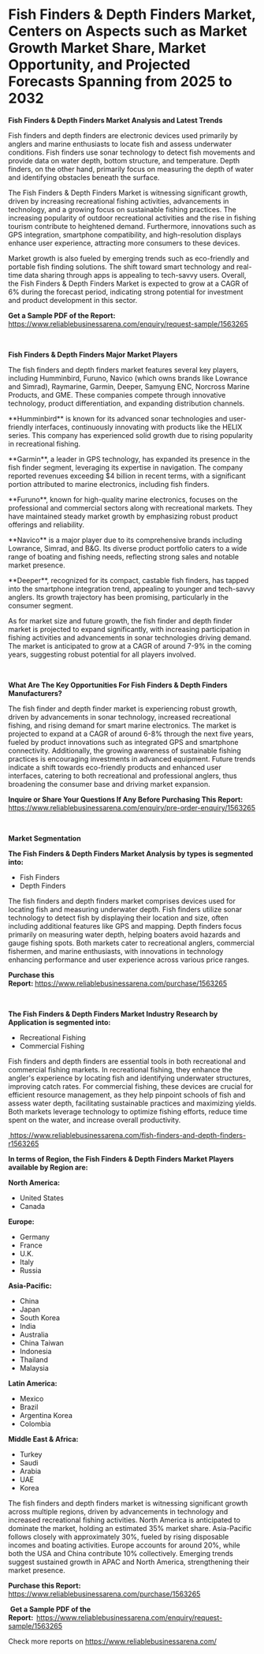 <p><h1>Fish Finders & Depth Finders Market, Centers on Aspects such as Market Growth Market Share, Market Opportunity, and Projected Forecasts Spanning from 2025 to 2032</h1></p><p><strong>Fish Finders & Depth Finders Market Analysis and Latest Trends</strong></p>
<p><p>Fish finders and depth finders are electronic devices used primarily by anglers and marine enthusiasts to locate fish and assess underwater conditions. Fish finders use sonar technology to detect fish movements and provide data on water depth, bottom structure, and temperature. Depth finders, on the other hand, primarily focus on measuring the depth of water and identifying obstacles beneath the surface.</p><p>The Fish Finders & Depth Finders Market is witnessing significant growth, driven by increasing recreational fishing activities, advancements in technology, and a growing focus on sustainable fishing practices. The increasing popularity of outdoor recreational activities and the rise in fishing tourism contribute to heightened demand. Furthermore, innovations such as GPS integration, smartphone compatibility, and high-resolution displays enhance user experience, attracting more consumers to these devices.</p><p>Market growth is also fueled by emerging trends such as eco-friendly and portable fish finding solutions. The shift toward smart technology and real-time data sharing through apps is appealing to tech-savvy users. Overall, the Fish Finders & Depth Finders Market is expected to grow at a CAGR of 6% during the forecast period, indicating strong potential for investment and product development in this sector.</p></p>
<p><strong>Get a Sample PDF of the Report:&nbsp;</strong> <a href="https://www.reliablebusinessarena.com/enquiry/request-sample/1563265?utm_campaign=2733&utm_medium=2&utm_source=Github&utm_content=ia&utm_term=11042025&utm_id=fish-finders-depth-finders">https://www.reliablebusinessarena.com/enquiry/request-sample/1563265</a></p>
<p>&nbsp;</p>
<p><strong>Fish Finders & Depth Finders Major Market Players</strong></p>
<p><p>The fish finders and depth finders market features several key players, including Humminbird, Furuno, Navico (which owns brands like Lowrance and Simrad), Raymarine, Garmin, Deeper, Samyung ENC, Norcross Marine Products, and GME. These companies compete through innovative technology, product differentiation, and expanding distribution channels.</p><p>**Humminbird** is known for its advanced sonar technologies and user-friendly interfaces, continuously innovating with products like the HELIX series. This company has experienced solid growth due to rising popularity in recreational fishing.</p><p>**Garmin**, a leader in GPS technology, has expanded its presence in the fish finder segment, leveraging its expertise in navigation. The company reported revenues exceeding $4 billion in recent terms, with a significant portion attributed to marine electronics, including fish finders.</p><p>**Furuno**, known for high-quality marine electronics, focuses on the professional and commercial sectors along with recreational markets. They have maintained steady market growth by emphasizing robust product offerings and reliability. </p><p>**Navico** is a major player due to its comprehensive brands including Lowrance, Simrad, and B&G. Its diverse product portfolio caters to a wide range of boating and fishing needs, reflecting strong sales and notable market presence.</p><p>**Deeper**, recognized for its compact, castable fish finders, has tapped into the smartphone integration trend, appealing to younger and tech-savvy anglers. Its growth trajectory has been promising, particularly in the consumer segment.</p><p>As for market size and future growth, the fish finder and depth finder market is projected to expand significantly, with increasing participation in fishing activities and advancements in sonar technologies driving demand. The market is anticipated to grow at a CAGR of around 7-9% in the coming years, suggesting robust potential for all players involved.</p></p>
<p>&nbsp;</p>
<p><strong>What Are The Key Opportunities For Fish Finders & Depth Finders Manufacturers?</strong></p>
<p><p>The fish finder and depth finder market is experiencing robust growth, driven by advancements in sonar technology, increased recreational fishing, and rising demand for smart marine electronics. The market is projected to expand at a CAGR of around 6-8% through the next five years, fueled by product innovations such as integrated GPS and smartphone connectivity. Additionally, the growing awareness of sustainable fishing practices is encouraging investments in advanced equipment. Future trends indicate a shift towards eco-friendly products and enhanced user interfaces, catering to both recreational and professional anglers, thus broadening the consumer base and driving market expansion.</p></p>
<p><strong>Inquire or Share Your Questions If Any Before Purchasing This Report:</strong> <a href="https://www.reliablebusinessarena.com/enquiry/pre-order-enquiry/1563265?utm_campaign=2733&utm_medium=2&utm_source=Github&utm_content=ia&utm_term=11042025&utm_id=fish-finders-depth-finders">https://www.reliablebusinessarena.com/enquiry/pre-order-enquiry/1563265</a></p>
<p>&nbsp;</p>
<p><strong>Market Segmentation</strong></p>
<p><strong>The Fish Finders & Depth Finders Market Analysis by types is segmented into:</strong></p>
<p><ul><li>Fish Finders</li><li>Depth Finders</li></ul></p>
<p><p>The fish finders and depth finders market comprises devices used for locating fish and measuring underwater depth. Fish finders utilize sonar technology to detect fish by displaying their location and size, often including additional features like GPS and mapping. Depth finders focus primarily on measuring water depth, helping boaters avoid hazards and gauge fishing spots. Both markets cater to recreational anglers, commercial fishermen, and marine enthusiasts, with innovations in technology enhancing performance and user experience across various price ranges.</p></p>
<p><strong>Purchase this Report:&nbsp;</strong><a href="https://www.reliablebusinessarena.com/purchase/1563265?utm_campaign=2733&utm_medium=2&utm_source=Github&utm_content=ia&utm_term=11042025&utm_id=fish-finders-depth-finders">https://www.reliablebusinessarena.com/purchase/1563265</a></p>
<p>&nbsp;</p>
<p><strong>The Fish Finders & Depth Finders Market Industry Research by Application is segmented into:</strong></p>
<p><ul><li>Recreational Fishing</li><li>Commercial Fishing</li></ul></p>
<p><p>Fish finders and depth finders are essential tools in both recreational and commercial fishing markets. In recreational fishing, they enhance the angler's experience by locating fish and identifying underwater structures, improving catch rates. For commercial fishing, these devices are crucial for efficient resource management, as they help pinpoint schools of fish and assess water depth, facilitating sustainable practices and maximizing yields. Both markets leverage technology to optimize fishing efforts, reduce time spent on the water, and increase overall productivity.</p></p>
<p><a href="https://www.reliablebusinessarena.com/fish-finders-and-depth-finders-r1563265?utm_campaign=2733&utm_medium=2&utm_source=Github&utm_content=ia&utm_term=11042025&utm_id=fish-finders-depth-finders">&nbsp;https://www.reliablebusinessarena.com/fish-finders-and-depth-finders-r1563265</a></p>
<p><strong>In terms of Region, the Fish Finders & Depth Finders Market Players available by Region are:</strong></p>
<p>
    <p> <strong> North America: </strong>
        <ul>
            <li>United States</li>
            <li>Canada</li>
        </ul>
        </p> 
    <p> <strong> Europe: </strong>
        <ul>
            <li>Germany</li>
            <li>France</li>
            <li>U.K.</li>
            <li>Italy</li>
            <li>Russia</li>
        </ul>
        </p> 
    <p> <strong> Asia-Pacific: </strong>
        <ul>
            <li>China</li>
            <li>Japan</li>
            <li>South Korea</li>
            <li>India</li>
            <li>Australia</li>
            <li>China Taiwan</li>
            <li>Indonesia</li>
            <li>Thailand</li>
            <li>Malaysia</li>
        </ul>
        </p> 
    <p> <strong> Latin America: </strong>
        <ul>
            <li>Mexico</li>
            <li>Brazil</li>
            <li>Argentina Korea</li>
            <li>Colombia</li>
        </ul>
        </p> 
    <p> <strong> Middle East & Africa: </strong>
        <ul>
            <li>Turkey</li>
            <li>Saudi</li>
            <li>Arabia</li>
            <li>UAE</li>
            <li>Korea</li>
        </ul>
    </p>
    </p>
<p><p>The fish finders and depth finders market is witnessing significant growth across multiple regions, driven by advancements in technology and increased recreational fishing activities. North America is anticipated to dominate the market, holding an estimated 35% market share. Asia-Pacific follows closely with approximately 30%, fueled by rising disposable incomes and boating activities. Europe accounts for around 20%, while both the USA and China contribute 10% collectively. Emerging trends suggest sustained growth in APAC and North America, strengthening their market presence.</p></p>
<p><strong>Purchase this Report: </strong><a href="https://www.reliablebusinessarena.com/purchase/1563265?utm_campaign=2733&utm_medium=2&utm_source=Github&utm_content=ia&utm_term=11042025&utm_id=fish-finders-depth-finders">https://www.reliablebusinessarena.com/purchase/1563265</a></p>
<p>&nbsp;<strong>Get a Sample PDF of the Report:&nbsp;&nbsp;</strong><a href="https://www.reliablebusinessarena.com/enquiry/request-sample/1563265?utm_campaign=2733&utm_medium=2&utm_source=Github&utm_content=ia&utm_term=11042025&utm_id=fish-finders-depth-finders">https://www.reliablebusinessarena.com/enquiry/request-sample/1563265</a></p>
<p><strong></strong></p>
<p>Check more reports on <a href="https://www.reliablebusinessarena.com/?utm_campaign=2733&utm_medium=2&utm_source=Github&utm_content=ia&utm_term=11042025&utm_id=fish-finders-depth-finders">https://www.reliablebusinessarena.com/</a></p>